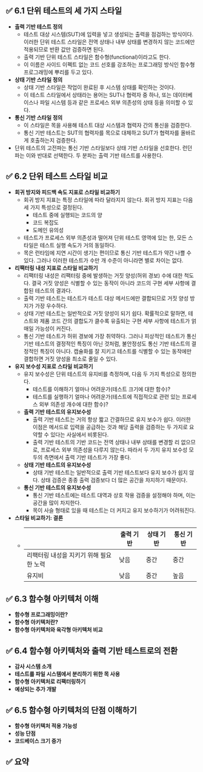 ## ✅ 6.1 단위 테스트의 세 가지 스타일
* **출력 기반 테스트 정의**
  * 테스트 대상 시스템(SUT)에 입력을 넣고 생성되는 출력을 점검하는 방식이다. 이러한 단위 테스트 스타일은 전역 상태나 내부 상태를 변경하지 않는 코드에만 적용되므로 반환 값만 검증하면 된다.
  * 출력 기반 단위 테스트 스타일은 함수형(functional)이라고도 한다.
  * 이 이름은 사이드 이펙트 없는 코드 선호를 강조하는 프로그래밍 방식인 함수형 프로그래밍에 뿌리를 두고 있다. 
* **상태 기반 스타일 정의**
  * 상태 기반 스타일은 작업이 완료된 후 시스템 상태를 확인하는 것이다.
  * 이 테스트 스타일에서 상태라는 용어는 SUT나 협력자 중 하나, 또는 데이터베이스나 파일 시스템 등과 같은 프로세스 외부 의존성의 상태 등을 의미할 수 있다.
* **통신 기반 스타일 정의**
  * 이 스타일은 목을 사용해 테스트 대상 시스템과 협력자 간의 통신을 검증한다.
  * 통신 기반 테스트는 SUT의 협력자를 목으로 대체하고 SUT가 협력자를 올바르게 호출하는지 검증한다.
* 단위 테스트의 고전파는 통신 기반 스타일보다 상태 기반 스타일을 선호한다. 런던파는 이와 반대로 선택한다. 두 분파는 출력 기반 테스트를 사용한다. 

## ✅ 6.2 단위 테스트 스타일 비교
* **회귀 방지와 피드백 속도 지표로 스타일 비교하기**
  * 회귀 방지 지표는 특정 스타일에 따라 달라지지 않는다. 회귀 방지 지표는 다음 세 가지 특성으로 결정된다.
    * 테스트 중에 실행되는 코드의 양
    * 코드 복잡도
    * 도메인 유의성
  * 테스트가 프로세스 외부 의존성과 떨어져 단위 테스트 영역에 있는 한, 모든 스타일은 테스트 실행 속도가 거의 동일하다.
  * 목은 런타임에 지연 시간이 생기는 편이므로 통신 기반 테스트가 약간 나쁠 수 있다. 그러나 이러한 테스트가 수만 개 수준이 아니라면 별로 차이는 없다.
* **리팩터링 내성 지표로 스타일 비교하기**
  * 리팩터링 내성은 리팩터링 중에 발생하는 거짓 양성(허위 경보) 수에 대한 척도다. 결국 거짓 양성은 식별할 수 있는 동작이 아니라 코드의 구현 세부 사항에 결합된 테스트의 결과다.
  * 출력 기반 테스트는 테스트가 테스트 대상 메서드에만 결합되므로 거짓 양성 방지가 가장 우수하다.
  * 상태 기반 테스트는 일반적으로 거짓 양성이 되기 쉽다. 확률적으로 말하면, 테스트와 제품 코드 간의 결합도가 클수록 유출되는 구현 세부 사항에 테스트가 얽매일 가능성이 커진다.
  * 통신 기반 테스트가 허위 경보에 가장 취약하다. 그러나 피상적인 테스트가 통신 기반 테스트의 결정적인 특징이 아닌 것처럼, 불안정성도 통신 기반 테스트의 결정적인 특징이 아니다. 캡슐화를 잘 지키고 테스트를 식별할 수 있는 동작에만 결합하면 거짓 양성을 최소로 줄일 수 있다.
* **유지 보수성 지표로 스타일 비교하기**
  * 유지 보수성은 단위 테스트의 유지비를 측정하며, 다음 두 가지 특성으로 정의한다.
    * 테스트를 이해하기 얼마나 어려운가(테스트 크기에 대한 함수)?
    * 테스트를 실행하기 얼마나 어려운가(테스트에 직접적으로 관련 있는 프로세스 외부 의존성 개수에 대한 함수)?
  * **출력 기반 테스트의 유지보수성**
    * 출력 기반 테스트는 거의 항상 짧고 간결하므로 유지 보수가 쉽다. 이러한 이점은 메서드로 입력을 공급하는 것과 해당 출력을 검증하는 두 가지로 요약할 수 있다는 사실에서 비롯된다.
    * 출력 기반 테스트의 기반 코드는 전역 상태나 내부 상태를 변경할 리 없으므로, 프로세스 외부 의존성을 다루지 않는다. 따라서 두 가지 유지 보수성 모두의 측면에서 출력 기반 테스트가 가장 좋다.
  * **상태 기반 테스트의 유지보수성**
    * 상태 기반 테스트는 일반적으로 출력 기반 테스트보다 유지 보수가 쉽지 않다. 상태 검증은 종종 출력 검증보다 더 많은 공간을 차지하기 때문이다.
  * **통신 기반 테스트의 유지보수성**
    * 통신 기반 테스트에는 테스트 대역과 상호 작용 검증을 설정해야 하며, 이는 공간을 많이 차지한다.
    * 목이 사슬 형태로 있을 때 테스트는 더 커지고 유지 보수하기가 어려워진다.
* **스타일 비교하기: 결론**
  * | |출력 기반|상태 기반|통신 기반|
    |------|---|---|---|
    |리팩터링 내성을 지키기 위해 필요한 노력|낮음|중간|중간|
    |유지비|낮음|중간|높음|

## ✅ 6.3 함수형 아키텍처 이해
* **함수형 프로그래밍이란?**
* **함수형 아키텍처란?**
* **함수형 아키텍처와 육각형 아키텍처 비교**

## ✅ 6.4 함수형 아키텍처와 출력 기반 테스트로의 전환
* **감사 시스템 소개**
* **테스트를 파일 시스템에서 분리하기 위한 목 사용**
* **함수형 아키텍처로 리팩터링하기**
* **예상되는 추가 개발**

## ✅ 6.5 함수형 아키텍처의 단점 이해하기
* **함수형 아키텍처 적용 가능성**
* **성능 단점**
* **코드베이스 크기 증가**

## ✅ 요약
